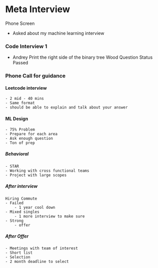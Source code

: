 # Meta Interview

Phone Screen
- Asked about my machine learning interview


### Code Interview 1
- Andrey
Print the right side of the binary tree
Wood Question
Status
    Passed


### Phone Call for guidance

#### Leetcode interview
    - 2 mid - 40 mins 
    - Same format
    - should be able to explain and talk about your answer
#### ML Design
    - 75% Problem
    - Prepare for each area
    - Ask enough question
    - Ton of prep

##### Behavioral
    - STAR
    - Working with cross functional teams
    - Project with large scopes


##### After interview
    Hiring Commute
    - Failed
        - 1 year cool down
    - Mixed singles
        - 1 more interview to make sure
    - Strong 
        - offer

##### After Offer
    - Meetings with team of interest
    - Short list
    - Selection
    - 2 month deadline to select
